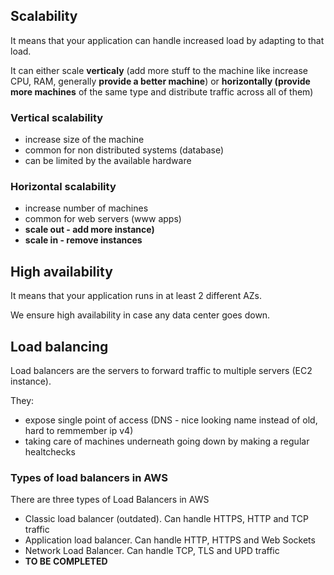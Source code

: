 ## Scalability
It means that your application can handle increased load by adapting to that load.

It can either scale **verticaly** (add more stuff to the machine like increase CPU, RAM, generally **provide a better machine**) or **horizontally (provide more machines** of the same type and distribute traffic across all of them)

### Vertical scalability
- increase size of the machine
- common for non distributed systems (database)
- can be limited by the available hardware

### Horizontal scalability
- increase number of machines
- common for web servers (www apps)
- **scale out - add more instance)**
- **scale in - remove instances**


## High availability
It means that your application runs in at least 2 different AZs.

We ensure high availability in case any data center goes down.

## Load balancing
Load balancers are the servers to forward traffic to multiple servers (EC2 instance).

They:
- expose single point of access (DNS - nice looking name instead of old, hard to remmember ip v4)
- taking care of machines underneath going down by making a regular healtchecks

### Types of load balancers in AWS

There are three types of Load Balancers in AWS
- Classic load balancer (outdated). Can handle HTTPS, HTTP and TCP traffic
- Application load balancer. Can handle HTTP, HTTPS and Web Sockets
- Network Load Balancer. Can handle TCP, TLS and UPD traffic
- **TO BE COMPLETED**
